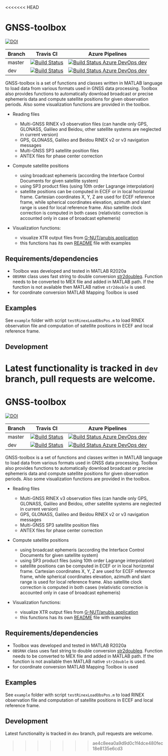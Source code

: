 <<<<<<< HEAD
# GNSS-toolbox
[![DOI](https://zenodo.org/badge/200371988.svg)](https://zenodo.org/badge/latestdoi/200371988)

| Branch | Travis CI | Azure Pipelines |
| ----------- | ----------- | ----------- |
| master |[![Build Status](https://travis-ci.com/spanikp/GNSS-toolbox.svg?branch=master)](https://travis-ci.com/spanikp/GNSS-toolbox)|[![Build Status Azure DevOps dev](https://dev.azure.com/spanikp/GNSS-toolbox/_apis/build/status/spanikp.GNSS-toolbox?branchName=master)](https://dev.azure.com/spanikp/GNSS-toolbox/_build?definitionId=2&_a=summary&view=branches)
| dev |[![Build Status](https://travis-ci.com/spanikp/GNSS-toolbox.svg?branch=dev)](https://travis-ci.com/spanikp/GNSS-toolbox)| [![Build Status Azure DevOps dev](https://dev.azure.com/spanikp/GNSS-toolbox/_apis/build/status/spanikp.GNSS-toolbox?branchName=dev)](https://dev.azure.com/spanikp/GNSS-toolbox/_build?definitionId=2&_a=summary&view=branches)

GNSS-toolbox is a set of functions and classes written in MATLAB language to load data from various formats used in GNSS data processing. Toolbox also provides functions to automatically download broadcast or precise ephemeris data and compute satellite positions for given observation periods. Also some visualization functions are provided in the toolbox.

* Reading files
  * Multi-GNSS RINEX v3 observation files (can handle only GPS, GLONASS, Galileo and Beidou, other satellite systems are neglected in current version)
  * GPS, GLONASS, Galileo and Beidou RINEX v2 or v3 navigation messages
  * Multi-GNSS SP3 satellite position files
  * ANTEX files for phase center correction

* Compute satellite positions
  * using broadcast ephemeris (according the Interface Control Documents for given satellite system)
  * using SP3 product files (using 10th order Lagrange interpolation)
  * satellite positions can be computed in ECEF or in local horizontal frame. Cartesian coordinates X, Y, Z are used for ECEF reference frame, while spherical coordinates elevation, azimuth and slant range is used for local reference frame. Also satellite clock correction is computed in both cases (relativistic correction is accounted only in case of broadcast ephemeris)
  
* Visualization functions:
  * visualize XTR output files from [G-NUT/anubis application](https://www.pecny.cz/GOP/index.php/gnss/sw/anubis) 
  * this functions has its own [README](src/xtr-utils/README.md) file with examples

## Requirements/dependencies

* Toolbox was developed and tested in MATLAB R2020a
* `OBSRNX` class uses fast string to double conversion [str2doubleq](https://www.mathworks.com/matlabcentral/fileexchange/28893-fast-string-to-double-conversion). Function needs to be converted to MEX file and added in MATLAB path. If the function is not available then MATLAB native `str2double` is used.
* for coordinate conversion MATLAB Mapping Toolbox is used

## Examples
See `example` folder with script `testRinexLoadObsPos.m` to load RINEX observation file and computation of satellite positions in ECEF and local reference frame. 

## Development
Latest functionality is tracked in `dev` branch, pull requests are welcome.
=======
# GNSS-toolbox
[![DOI](https://zenodo.org/badge/200371988.svg)](https://zenodo.org/badge/latestdoi/200371988)

| Branch | Travis CI | Azure Pipelines |
| ----------- | ----------- | ----------- |
| master |[![Build Status](https://travis-ci.com/spanikp/GNSS-toolbox.svg?branch=master)](https://travis-ci.com/spanikp/GNSS-toolbox)|[![Build Status Azure DevOps dev](https://dev.azure.com/spanikp/GNSS-toolbox/_apis/build/status/spanikp.GNSS-toolbox?branchName=master)](https://dev.azure.com/spanikp/GNSS-toolbox/_build?definitionId=2&_a=summary&view=branches)
| dev |[![Build Status](https://travis-ci.com/spanikp/GNSS-toolbox.svg?branch=dev)](https://travis-ci.com/spanikp/GNSS-toolbox)| [![Build Status Azure DevOps dev](https://dev.azure.com/spanikp/GNSS-toolbox/_apis/build/status/spanikp.GNSS-toolbox?branchName=dev)](https://dev.azure.com/spanikp/GNSS-toolbox/_build?definitionId=2&_a=summary&view=branches)

GNSS-toolbox is a set of functions and classes written in MATLAB language to load data from various formats used in GNSS data processing. Toolbox also provides functions to automatically download broadcast or precise ephemeris data and compute satellite positions for given observation periods. Also some visualization functions are provided in the toolbox.

* Reading files
  * Multi-GNSS RINEX v3 observation files (can handle only GPS, GLONASS, Galileo and Beidou, other satellite systems are neglected in current version)
  * GPS, GLONASS, Galileo and Beidou RINEX v2 or v3 navigation messages
  * Multi-GNSS SP3 satellite position files
  * ANTEX files for phase center correction

* Compute satellite positions
  * using broadcast ephemeris (according the Interface Control Documents for given satellite system)
  * using SP3 product files (using 10th order Lagrange interpolation)
  * satellite positions can be computed in ECEF or in local horizontal frame. Cartesian coordinates X, Y, Z are used for ECEF reference frame, while spherical coordinates elevation, azimuth and slant range is used for local reference frame. Also satellite clock correction is computed in both cases (relativistic correction is accounted only in case of broadcast ephemeris)
  
* Visualization functions:
  * visualize XTR output files from [G-NUT/anubis application](https://www.pecny.cz/GOP/index.php/gnss/sw/anubis) 
  * this functions has its own [README](src/xtr-utils/README.md) file with examples

## Requirements/dependencies

* Toolbox was developed and tested in MATLAB R2020a
* `OBSRNX` class uses fast string to double conversion [str2doubleq](https://www.mathworks.com/matlabcentral/fileexchange/28893-fast-string-to-double-conversion). Function needs to be converted to MEX file and added in MATLAB path. If the function is not available then MATLAB native `str2double` is used.
* for coordinate conversion MATLAB Mapping Toolbox is used

## Examples
See `example` folder with script `testRinexLoadObsPos.m` to load RINEX observation file and computation of satellite positions in ECEF and local reference frame. 

## Development
Latest functionality is tracked in `dev` branch, pull requests are welcome.
>>>>>>> ae4c8eea0a9d9d0c1f4dce480fec18e8135e6cd3
